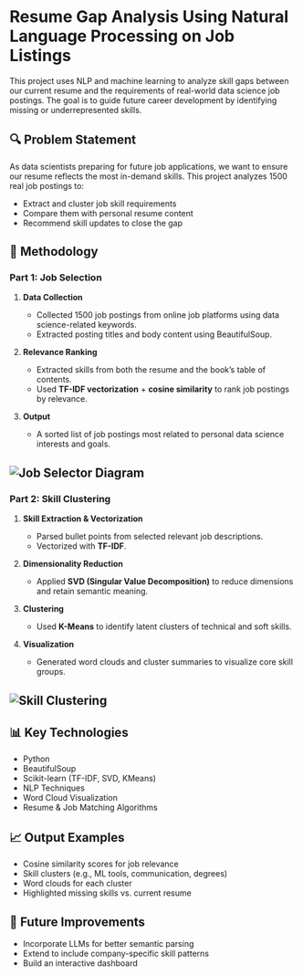 # Resume Gap Analysis Using Natural Language Processing on Job Listings

This project uses NLP and machine learning to analyze skill gaps between our current resume and the requirements of real-world data science job postings. The goal is to guide future career development by identifying missing or underrepresented skills.

## 🔍 Problem Statement

As data scientists preparing for future job applications, we want to ensure our resume reflects the most in-demand skills. This project analyzes 1500 real job postings to:

- Extract and cluster job skill requirements
- Compare them with personal resume content
- Recommend skill updates to close the gap

## 🧠 Methodology

### Part 1: Job Selection

1. **Data Collection**  
   - Collected 1500 job postings from online job platforms using data science-related keywords.
   - Extracted posting titles and body content using BeautifulSoup.

2. **Relevance Ranking**  
   - Extracted skills from both the resume and the book’s table of contents.
   - Used **TF-IDF vectorization** + **cosine similarity** to rank job postings by relevance.

3. **Output**  
   - A sorted list of job postings most related to personal data science interests and goals.

![Job Selector Diagram](https://drive.google.com/uc?export=view&id=1R4EoeyOGOIjQYN9EoiVbqRCr1zvYHFq6)
---

### Part 2: Skill Clustering

1. **Skill Extraction & Vectorization**  
   - Parsed bullet points from selected relevant job descriptions.
   - Vectorized with **TF-IDF**.

2. **Dimensionality Reduction**  
   - Applied **SVD (Singular Value Decomposition)** to reduce dimensions and retain semantic meaning.

3. **Clustering**  
   - Used **K-Means** to identify latent clusters of technical and soft skills.

4. **Visualization**  
   - Generated word clouds and cluster summaries to visualize core skill groups.

![Skill Clustering](https://drive.google.com/uc?export=view&id=1So4NHnJy50cpN99ANzAnImm1KAgWKpt3)
---

## 📊 Key Technologies

- Python
- BeautifulSoup
- Scikit-learn (TF-IDF, SVD, KMeans)
- NLP Techniques
- Word Cloud Visualization
- Resume & Job Matching Algorithms

## 📈 Output Examples

- Cosine similarity scores for job relevance
- Skill clusters (e.g., ML tools, communication, degrees)
- Word clouds for each cluster
- Highlighted missing skills vs. current resume

## 📌 Future Improvements

- Incorporate LLMs for better semantic parsing
- Extend to include company-specific skill patterns
- Build an interactive dashboard

